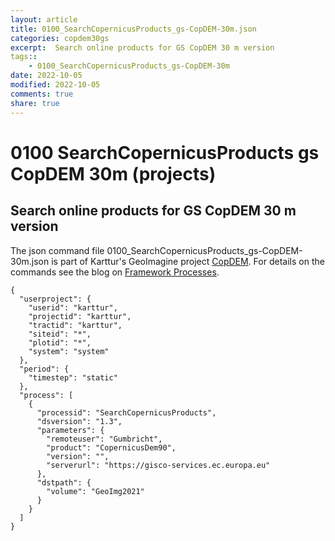 ```yaml
---
layout: article
title: 0100_SearchCopernicusProducts_gs-CopDEM-30m.json
categories: copdem30gs
excerpt:  Search online products for GS CopDEM 30 m version
tags:: 
    - 0100_SearchCopernicusProducts_gs-CopDEM-30m
date: 2022-10-05
modified: 2022-10-05
comments: true
share: true
---
```


# 0100 SearchCopernicusProducts gs CopDEM 30m (projects)

##  Search online products for GS CopDEM 30 m version

The json command file <span class='file'>0100_SearchCopernicusProducts_gs-CopDEM-30m.json</span> is part of Karttur's GeoImagine project [<span class='project'>CopDEM</span>](https://karttur.github.io/geoimagine03-proj-copdem/index.html). For details on the commands see the blog on [Framework Processes](https://karttur.github.io/geoimagine03-docs-procpack/).

```
{
  "userproject": {
    "userid": "karttur",
    "projectid": "karttur",
    "tractid": "karttur",
    "siteid": "*",
    "plotid": "*",
    "system": "system"
  },
  "period": {
    "timestep": "static"
  },
  "process": [
    {
      "processid": "SearchCopernicusProducts",
      "dsversion": "1.3",
      "parameters": {
        "remoteuser": "Gumbricht",
        "product": "CopernicusDem90",
        "version": "",
        "serverurl": "https://gisco-services.ec.europa.eu"
      },
      "dstpath": {
        "volume": "GeoImg2021"
      }
    }
  ]
}
```
